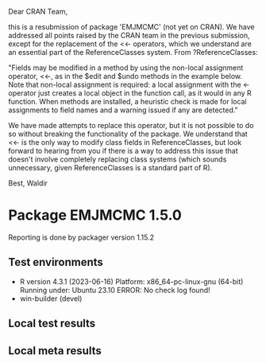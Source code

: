 Dear CRAN Team,

this is a resubmission of package 'EMJMCMC' (not yet on CRAN). We have addressed all points raised by the CRAN team in the previous submission, except for the replacement of the <<- operators, which we understand are an essential part of the ReferenceClasses system. From ?ReferenceClasses:

"Fields may be modified in a method by using the non-local assignment operator, <<-, as in the $edit and $undo methods in the example below. Note that non-local assignment is required: a local assignment with the <- operator just creates a local object in the function call, as it would in any R function. When methods are installed, a heuristic check is made for local assignments to field names and a warning issued if any are detected."

We have made attempts to replace this operator, but it is not possible to do so without breaking the functionality of the package. We understand that <<- is the only way to modify class fields in ReferenceClasses, but look forward to hearing from you if there is a way to address this issue that doesn't involve completely replacing class systems (which sounds unnecessary, given ReferenceClasses is a standard part of R).

Best, Waldir

# Package EMJMCMC 1.5.0

Reporting is done by packager version 1.15.2


## Test environments
- R version 4.3.1 (2023-06-16)
   Platform: x86_64-pc-linux-gnu (64-bit)
   Running under: Ubuntu 23.10
   ERROR: No check log found!
- win-builder (devel)

## Local test results

## Local meta results
